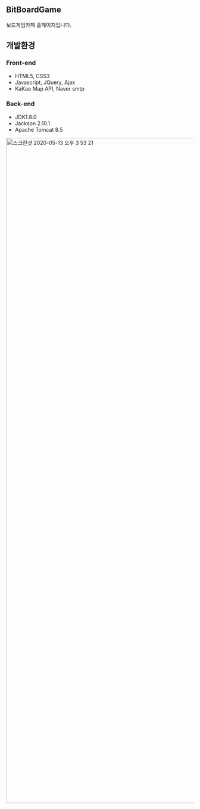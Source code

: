 ## BitBoardGame
보드게임카페 홈페이지입니다. 

## 개발환경
### Front-end
* HTML5, CSS3
* Javascript, JQuery, Ajax
* KaKao Map API, Naver smtp

### Back-end
* JDK1.8.0
* Jackson 2.10.1
* Apache Tomcat 8.5

<img width="1785" alt="스크린샷 2020-05-13 오후 3 53 21" src="https://user-images.githubusercontent.com/55383234/89701073-c7cdba80-d96e-11ea-95f8-2b66bcd73fa6.png">
